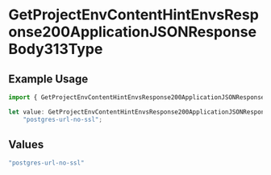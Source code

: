 # GetProjectEnvContentHintEnvsResponse200ApplicationJSONResponseBody313Type

## Example Usage

```typescript
import { GetProjectEnvContentHintEnvsResponse200ApplicationJSONResponseBody313Type } from "@simplesagar/vercel/models/getprojectenvop.js";

let value: GetProjectEnvContentHintEnvsResponse200ApplicationJSONResponseBody313Type =
    "postgres-url-no-ssl";
```

## Values

```typescript
"postgres-url-no-ssl"
```